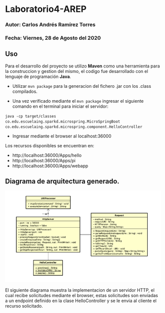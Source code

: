 # Laboratorio4-AREP

### Autor: Carlos Andrés Ramírez Torres
### Fecha: Viernes, 28 de Agosto del 2020

## Uso 

Para el desarrollo del proyecto se utilizo **Maven** como una herramienta para la construccion y gestion del mismo, el codigo fue desarrollado con el lenguaje de programación **Java**.

* Utilizar `mvn package` para la generacion del fichero .jar con los .class compilados.

* Una vez verificado mediante el `mvn package` ingresar el siguiente comando en el terminal para iniciar el servidor:

`java -cp target/classes co.edu.escuelaing.sparkd.microspring.MicroSpringBoot co.edu.escuelaing.sparkd.microspring.component.HelloController`

* Ingresar mediante el browser al localhost:36000

Los recursos disponibles se encuentran en:

* http://localhost:36000/Apps/hello
* http://localhost:36000/Apps/pi
* http://localhost:36000/Apps/webapp

## Diagrama de arquitectura generado.

![](https://github.com/CAndresRa/Laboratorio4-AREP/blob/master/A.png)

El siguiente diagrama muestra la implementacion de un servidor HTTP, el cual recibe solicitudes mediante el browser, estas solicitudes son enviadas a un endpoint definido en la clase HelloController y se le envia al cliente el recurso solicitado.
